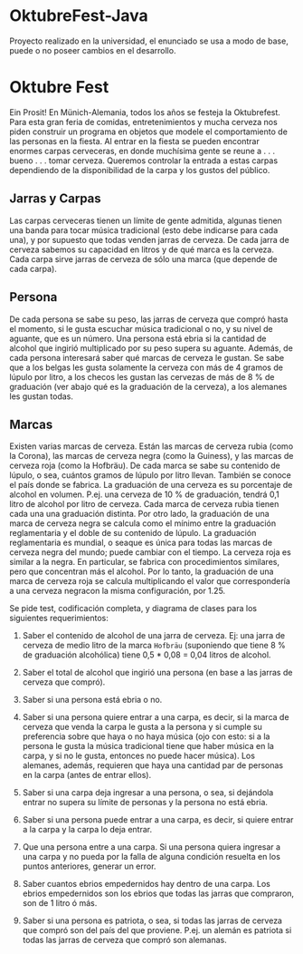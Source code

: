 # OktubreFest-Java
Proyecto realizado en la universidad, el enunciado se usa a modo de base, puede o no poseer cambios en el desarrollo.

# Oktubre Fest

Ein Prosit! En Münich-Alemania, todos los años se festeja la Oktubrefest. Para esta gran feria de comidas, entretenimientos y mucha cerveza nos piden construir un programa en objetos que modele el comportamiento de las personas en la fiesta.
 Al entrar en la fiesta se pueden encontrar enormes carpas cerveceras, en donde muchísima gente se reune a . . . bueno . . . tomar cerveza.
  Queremos controlar la entrada a estas carpas dependiendo de la disponibilidad de la carpa y los gustos del público.

## Jarras y Carpas
Las carpas cerveceras tienen un límite de gente admitida, algunas tienen una banda para tocar música tradicional (esto debe indicarse para cada una),
 y por supuesto que todas venden jarras de cerveza. De cada jarra de cerveza sabemos su capacidad en litros y de qué marca es la cerveza.
  Cada carpa sirve jarras de cerveza de sólo una marca (que depende de cada carpa).

## Persona
De cada persona se sabe su peso, las jarras de cerveza que compró hasta el momento, si le gusta escuchar música tradicional o no, y su nivel de aguante, que es un número.
 Una persona está ebria si la cantidad de alcohol que ingirió multiplicado por su peso supera su aguante. Además, de cada persona interesará saber qué marcas de cerveza le gustan.
  Se sabe que a los belgas les gusta solamente la cerveza con más de 4 gramos de lúpulo por litro,
  a los checos les gustan las cervezas de más de 8 % de graduación (ver abajo qué es la graduación de la cerveza), a los alemanes les gustan todas.

## Marcas
Existen varias marcas de cerveza. Están las marcas de cerveza rubia (como la Corona), las marcas de cerveza negra (como la Guiness), y las marcas de cerveza roja (como la Hofbräu). De cada marca se sabe su contenido de lúpulo, o sea, cuántos gramos de lúpulo por litro llevan. También se conoce el país donde se fabrica.
La graduación de una cerveza es su porcentaje de alcohol en volumen. P.ej. una cerveza de 10 % de graduación, tendrá 0,1 litro de alcohol por litro de cerveza. Cada marca de cerveza rubia tienen cada una una graduación distinta. Por otro lado, la graduación de una marca de cerveza negra se calcula como el mínimo entre la graduación reglamentaria y el doble de su contenido de lúpulo. La graduación reglamentaria es mundial, o seaque es única para todas las marcas de cerveza negra del mundo; puede cambiar con el tiempo. La cerveza roja es similar a la negra. En particular, se fabrica con procedimientos
similares, pero que concentran más el alcohol. Por lo tanto, la graduación de una marca de cerveza roja se calcula multiplicando el valor que correspondería a una cerveza negracon la misma configuración, por 1.25.

Se pide test, codificación completa, y diagrama de clases para los siguientes requerimientos:

1. Saber el contenido de alcohol de una jarra de cerveza. Ej: una jarra de cerveza de medio litro de la marca `Hofbräu` (suponiendo que tiene 8 % de graduación alcohólica) tiene 0,5 * 0,08 = 0,04 litros de alcohol.

2. Saber el total de alcohol que ingirió una persona (en base a las jarras de cerveza que compró).

3. Saber si una persona está ebria o no.

4. Saber si una persona quiere entrar a una carpa, es decir, si la marca de cerveza que venda la carpa le gusta a la persona y si cumple su preferencia sobre que haya o no haya música (ojo con esto: si a la persona le gusta la música tradicional tiene que haber música en la carpa, y si no le gusta, entonces no puede hacer música). Los alemanes, además, requieren que haya una cantidad par de personas en la carpa (antes de entrar ellos).

5. Saber si una carpa deja ingresar a una persona, o sea, si dejándola entrar no supera su límite de personas y la persona no está ebria.

6. Saber si una persona puede entrar a una carpa, es decir, si quiere entrar a la carpa y la carpa lo deja entrar.

7. Que una persona entre a una carpa. Si una persona quiera ingresar a una carpa y no pueda por la falla de alguna condición resuelta en los puntos anteriores, generar un error.

8. Saber cuantos ebrios empedernidos hay dentro de una carpa. Los ebrios empedernidos son los ebrios que todas las jarras que compraron, son de 1 litro ó más.

9. Saber si una persona es patriota, o sea, si todas las jarras de cerveza que compró son del país del que proviene. P.ej. un alemán es patriota si todas las jarras de cerveza que compró son alemanas.
